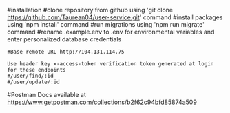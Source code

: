 #installation
    #clone repository from github using 'git clone https://github.com/Taurean04/user-service.git' command
    #install packages using 'npm install' command
    #run migrations using 'npm run migrate' command
    #rename .example.env to .env for environmental variables and enter personalized database credentials

    #Base remote URL http://104.131.114.75

    Use header key x-access-token verification token generated at login for these endpoints
    #/user/find/:id
    #/user/update/:id

#Postman Docs available at
https://www.getpostman.com/collections/b2f62c94bfd85874a509